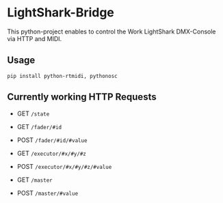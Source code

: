 # LightShark-Bridge
 
This python-project enables to control the Work LightShark DMX-Console via HTTP and MIDI.



## Usage

```
pip install python-rtmidi, pythonosc
```



## Currently working HTTP Requests

- GET `/state`


- GET `/fader/#id`
- POST `/fader/#id/#value`


- GET `/executor/#x/#y/#z`
- POST `/executor/#x/#y/#z/#value`


- GET `/master`
- POST `/master/#value`



